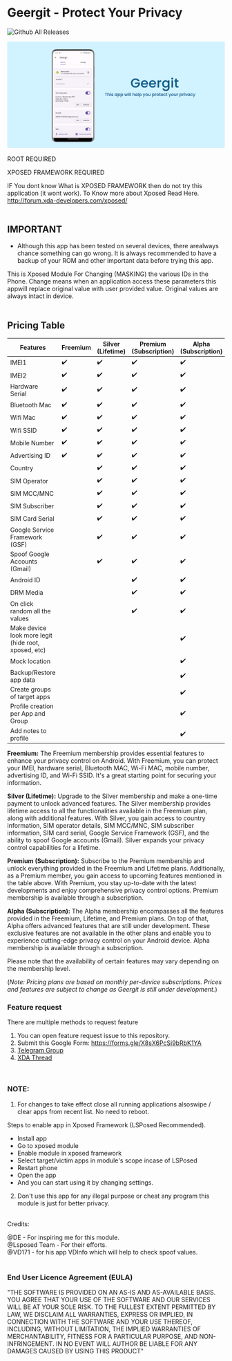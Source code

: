 # Geergit - Protect Your Privacy

![Github All Releases](https://img.shields.io/github/downloads/Xposed-Modules-Repo/com.pyshivam.geergit/total.svg)

![](banner.png)

ROOT REQUIRED

XPOSED FRAMEWORK REQUIRED

IF You dont know What is XPOSED FRAMEWORK then do not try this application (it wont work).
To Know more about Xposed Read Here.
http://forum.xda-developers.com/xposed/
<br/><br/>

## IMPORTANT

- Although this app has been tested on several devices, there arealways chance something can go wrong. It is always recommended to have a backup of your ROM and other important data before trying this app.

This is Xposed Module For Changing (MASKING) the various IDs in the Phone.
Change means when an application access these parameters this appwill replace original value with user provided value. Original values are always intact in device.
<br/><br/>

## Pricing Table

| Features                                             | Freemium | Silver (Lifetime) | Premium (Subscription) | Alpha (Subscription) |
| ---------------------------------------------------- | -------- | ----------------- | ---------------------- | -------------------- |
| IMEI1                                                | ✔️       | ✔️                | ✔️                     | ✔️                   |
| IMEI2                                                | ✔️       | ✔️                | ✔️                     | ✔️                   |
| Hardware Serial                                      | ✔️       | ✔️                | ✔️                     | ✔️                   |
| Bluetooth Mac                                        | ✔️       | ✔️                | ✔️                     | ✔️                   |
| Wifi Mac                                             | ✔️       | ✔️                | ✔️                     | ✔️                   |
| Wifi SSID                                            | ✔️       | ✔️                | ✔️                     | ✔️                   |
| Mobile Number                                        | ✔️       | ✔️                | ✔️                     | ✔️                   |
| Advertising ID                                       | ✔️       | ✔️                | ✔️                     | ✔️                   |
| Country                                              |          | ✔️                | ✔️                     | ✔️                   |
| SIM Operator                                         |          | ✔️                | ✔️                     | ✔️                   |
| SIM MCC/MNC                                          |          | ✔️                | ✔️                     | ✔️                   |
| SIM Subscriber                                       |          | ✔️                | ✔️                     | ✔️                   |
| SIM Card Serial                                      |          | ✔️                | ✔️                     | ✔️                   |
| Google Service Framework (GSF)                       |          | ✔️                | ✔️                     | ✔️                   |
| Spoof Google Accounts (Gmail)                        |          | ✔️                | ✔️                     | ✔️                   |
| Android ID                                           |          |                   | ✔️                     | ✔️                   |
| DRM Media                                            |          |                   | ✔️                     | ✔️                   |
| On click random all the values                       |          |                   | ✔️                     | ✔️                   |
| Make device look more legit (hide root, xposed, etc) |          |                   |                        | ✔️                   |
| Mock location                                        |          |                   |                        | ✔️                   |
| Backup/Restore app data                              |          |                   |                        | ✔️                   |
| Create groups of target apps                         |          |                   |                        | ✔️                   |
| Profile creation per App and Group                   |          |                   |                        | ✔️                   |
| Add notes to profile                                 |          |                   |                        | ✔️                   |

**Freemium:** The Freemium membership provides essential features to enhance your privacy control on Android. With Freemium, you can protect your IMEI, hardware serial, Bluetooth MAC, Wi-Fi MAC, mobile number, advertising ID, and Wi-Fi SSID. It's a great starting point for securing your information.

**Silver (Lifetime):** Upgrade to the Silver membership and make a one-time payment to unlock advanced features. The Silver membership provides lifetime access to all the functionalities available in the Freemium plan, along with additional features. With Silver, you gain access to country information, SIM operator details, SIM MCC/MNC, SIM subscriber information, SIM card serial, Google Service Framework (GSF), and the ability to spoof Google accounts (Gmail). Silver expands your privacy control capabilities for a lifetime.

**Premium (Subscription):** Subscribe to the Premium membership and unlock everything provided in the Freemium and Lifetime plans. Additionally, as a Premium member, you gain access to upcoming features mentioned in the table above. With Premium, you stay up-to-date with the latest developments and enjoy comprehensive privacy control options. Premium membership is available through a subscription.

**Alpha (Subscription):** The Alpha membership encompasses all the features provided in the Freemium, Lifetime, and Premium plans. On top of that, Alpha offers advanced features that are still under development. These exclusive features are not available in the other plans and enable you to experience cutting-edge privacy control on your Android device. Alpha membership is available through a subscription.

Please note that the availability of certain features may vary depending on the membership level.

(_Note: Pricing plans are based on monthly per-device subscriptions. Prices and features are subject to change as Geergit is still under development._)

### Feature request

There are multiple methods to request feature

1. You can open feature request issue to this repository.
2. Submit this Google Form: https://forms.gle/X8sX6PcSi9bRbK1YA
3. [Telegram Group](https://t.me/geergit_xposed)
4. [XDA Thread](https://forum.xda-developers.com/t/app-xposed-5-0-13-geergit-a-module-to-protect-your-privacy.4573243/)

<br/>

### NOTE:

1. For changes to take effect close all running applications alsoswipe / clear apps from recent list. No need to reboot.

Steps to enable app in Xposed Framework (LSPosed Recommended).

- Install app
- Go to xposed module
- Enable module in xposed framework
- Select target/victim apps in module's scope incase of LSPosed
- Restart phone
- Open the app
- And you can start using it by changing settings.

2. Don't use this app for any illegal purpose or cheat any program this module is just for better privacy.
   <br/><br/>

Credits:

@DE - For inspiring me for this module. <br/>
@Lsposed Team - For their efforts. <br/>
@VD171 - for his app VDInfo which will help to check spoof values.
<br/><br/>

### End User Licence Agreement (EULA)

"THE SOFTWARE IS PROVIDED ON AN AS-IS AND AS-AVAILABLE BASIS. YOU AGREE THAT YOUR USE OF THE SOFTWARE AND OUR SERVICES WILL BE AT YOUR SOLE RISK. TO THE FULLEST EXTENT PERMITTED BY LAW, WE DISCLAIM ALL WARRANTIES, EXPRESS OR IMPLIED, IN CONNECTION WITH THE SOFTWARE AND YOUR USE THEREOF, INCLUDING, WITHOUT LIMITATION, THE IMPLIED WARRANTIES OF MERCHANTABILITY, FITNESS FOR A PARTICULAR PURPOSE, AND NON-INFRINGEMENT. IN NO EVENT WILL AUTHOR BE LIABLE FOR ANY DAMAGES CAUSED BY USING THIS PRODUCT"
